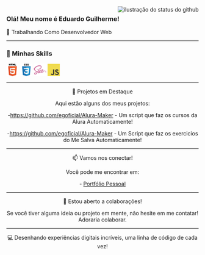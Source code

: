<img align='right' src="https://github-readme-stats.vercel.app/api?username=egoficial&theme=dark&show_icons=true" alt="ilustração do status do github">

### Olá! Meu nome é Eduardo Guilherme!

<p>🔧 Trabalhando Como Desenvolvedor Web</p>

---

### 🚀 Minhas Skills

<code><img height="32" src="https://raw.githubusercontent.com/github/explore/80688e429a7d4ef2fca1e82350fe8e3517d3494d/topics/html/html.png" alt="HTML5"/></code>
<code><img height="32" src="https://raw.githubusercontent.com/github/explore/80688e429a7d4ef2fca1e82350fe8e3517d3494d/topics/css/css.png" alt="CSS"/></code>
<code><img height="32" src="https://raw.githubusercontent.com/github/explore/80688e429a7d4ef2fca1e82350fe8e3517d3494d/topics/sass/sass.png" alt="Sass"/></code>
<code><img height="32" src="https://raw.githubusercontent.com/github/explore/80688e429a7d4ef2fca1e82350fe8e3517d3494d/topics/javascript/javascript.png" alt="Javascript"/></code>

---

<p align="center">🌟 Projetos em Destaque</p>

<p align="center">Aqui estão alguns dos meus projetos:</p>

<p align="center">-<a href="https://github.com/egoficial/Alura-Maker" target="_blank">https://github.com/egoficial/Alura-Maker</a> - Um script que faz os cursos da Alura Automaticamente!</p>
<p align="center">-<a href="https://github.com/egoficial/Me-Salva-Maker" target="_blank">https://github.com/egoficial/Alura-Maker</a> - Um Script que faz os exercicios do Me Salva Automaticamente!</p>

---

<p align="center">📫 Vamos nos conectar!</p>

<p align="center">Você pode me encontrar em:</p>

<p align="center">- <a href="https://egoficial.github.io/portfolio">Portfólio Pessoal</a></p>

---

<p align="center">🤝 Estou aberto a colaborações!</p>

<p align="center">Se você tiver alguma ideia ou projeto em mente, não hesite em me contatar! Adoraria colaborar.</p>

---

<p align="center">💻 Desenhando experiências digitais incríveis, uma linha de código de cada vez!</p>
